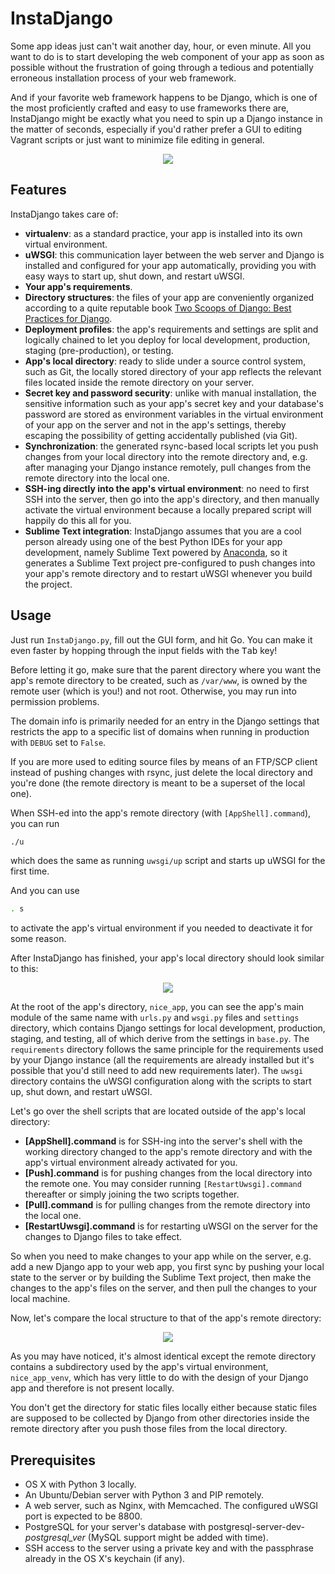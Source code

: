 # InstaDjango

Some app ideas just can't wait another day, hour, or even minute. All you want to do is to start developing the web component of your app as soon as possible without the frustration of going through a tedious and potentially erroneous installation process of your web framework.

And if your favorite web framework happens to be Django, which is one of the most proficiently crafted and easy to use frameworks there are, InstaDjango might be exactly what you need to spin up a Django instance in the matter of seconds, especially if you'd rather prefer a GUI to editing Vagrant scripts or just want to minimize file editing in general.

<p align="center">
  <img src="readme_files/gui.png"/>
</p>

## Features

InstaDjango takes care of:

* **virtualenv**: as a standard practice, your app is installed into its own virtual environment.
* **uWSGI**: this communication layer between the web server and Django is installed and configured for your app automatically, providing you with easy ways to start up, shut down, and restart uWSGI.
* **Your app's requirements**.
* **Directory structures**: the files of your app are conveniently organized according to a quite reputable book [Two Scoops of Django: Best Practices for Django](http://twoscoopspress.org/products/two-scoops-of-django-1-8).
* **Deployment profiles**: the app's requirements and settings are split and logically chained to let you deploy for local development, production, staging (pre-production), or testing.
* **App's local directory**: ready to slide under a source control system, such as Git, the locally stored directory of your app reflects the relevant files located inside the remote directory on your server.
* **Secret key and password security**: unlike with manual installation, the sensitive information such as your app's secret key and your database's password are stored as environment variables in the virtual environment of your app on the server and not in the app's settings, thereby escaping the possibility of getting accidentally published (via Git).
* **Synchronization**: the generated rsync-based local scripts let you push changes from your local directory into the remote directory and, e.g. after managing your Django instance remotely, pull changes from the remote directory into the local one.
* **SSH-ing directly into the app's virtual environment**: no need to first SSH into the server, then go into the app's directory, and then manually activate the virtual environment because a locally prepared script will happily do this all for you.
* **Sublime Text integration**: InstaDjango assumes that you are a cool person already using one of the best Python IDEs for your app development, namely Sublime Text powered by [Anaconda](https://github.com/DamnWidget/anaconda), so it generates a Sublime Text project pre-configured to push changes into your app's remote directory and to restart uWSGI whenever you build the project.

## Usage

Just run `InstaDjango.py`, fill out the GUI form, and hit Go. You can make it even faster by hopping through the input fields with the <kbd>Tab</kbd> key!

Before letting it go, make sure that the parent directory where you want the app's remote directory to be created, such as `/var/www`, is owned by the remote user (which is you!) and not root. Otherwise, you may run into permission problems.

The domain info is primarily needed for an entry in the Django settings that restricts the app to a specific list of domains when running in production with `DEBUG` set to `False`.

If you are more used to editing source files by means of an FTP/SCP client instead of pushing changes with rsync, just delete the local directory and you're done (the remote directory is meant to be a superset of the local one).

When SSH-ed into the app's remote directory (with `[AppShell].command`), you can run

```sh
./u
```

which does the same as running `uwsgi/up` script and starts up uWSGI for the first time.

And you can use

```sh
. s
```

to activate the app's virtual environment if you needed to deactivate it for some reason.

After InstaDjango has finished, your app's local directory should look similar to this:

<p align="center">
  <img src="readme_files/local_app_dir.png"/>
</p>

At the root of the app's directory, `nice_app`, you can see the app's main module of the same name with `urls.py` and `wsgi.py` files and `settings` directory, which contains Django settings for local development, production, staging, and testing, all of which derive from the settings in `base.py`. The `requirements` directory follows the same principle for the requirements used by your Django instance (all the requirements are already installed but it's possible that you'd still need to add new requirements later). The `uwsgi` directory contains the uWSGI configuration along with the scripts to start up, shut down, and restart uWSGI.

Let's go over the shell scripts that are located outside of the app's local directory:

* **[AppShell].command** is for SSH-ing into the server's shell with the working directory changed to the app's remote directory and with the app's virtual environment already activated for you.
* **[Push].command** is for pushing changes from the local directory into the remote one. You may consider running `[RestartUwsgi].command` thereafter or simply joining the two scripts together.
* **[Pull].command** is for pulling changes from the remote directory into the local one.
* **[RestartUwsgi].command** is for restarting uWSGI on the server for the changes to Django files to take effect.

So when you need to make changes to your app while on the server, e.g. add a new Django app to your web app, you first sync by pushing your local state to the server or by building the Sublime Text project, then make the changes to the app's files on the server, and then pull the changes to your local machine.

Now, let's compare the local structure to that of the app's remote directory:

<p align="center">
  <img src="readme_files/remote_app_dir.png"/>
</p>

As you may have noticed, it's almost identical except the remote directory contains a subdirectory used by the app's virtual environment, `nice_app_venv`, which has very little to do with the design of your Django app and therefore is not present locally.

You don't get the directory for static files locally either because static files are supposed to be collected by Django from other directories inside the remote directory after you push those files from the local directory.

## Prerequisites

* OS X with Python 3 locally.
* An Ubuntu/Debian server with Python 3 and PIP remotely.
* A web server, such as Nginx, with Memcached. The configured uWSGI port is expected to be 8800.
* PostgreSQL for your server's database with postgresql-server-dev-*postgresql_ver* (MySQL support might be added with time).
* SSH access to the server using a private key and with the passphrase already in the OS X's keychain (if any).
